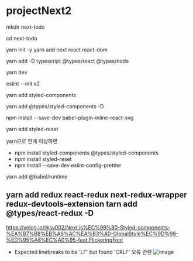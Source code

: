 
# projectNext2

mkdir next-todo

cd next-todo

yarn init -y
yarn add next react react-dom

yarn add -D typescript @types/react @types/node

yarn dev

eslint --init x2


yarn add styled-components

yarn add @types/styled-components -D


npm install --save-dev babel-plugin-inline-react-svg



yarn add styled-reset

yarn으로 한게 이상하면 
- npm install styled-components @types/styled-components
- npm install styled-reset
- npm install --save-dev eslint-config-prettier

yarn add @babel/runtime


yarn add redux react-redux next-redux-wrapper redux-devtools-extension
tarn add @types/react-redux -D
-------------------------------------------------------------------------------------------------------
https://velog.io/@sv002/Next.js%EC%99%80-Styled-components-%EA%B7%B8%EB%A6%AC%EA%B3%A0-GlobalStyle%EC%9D%98-%ED%95%A8%EC%A0%95-feat.FlickeringFont

- Expected linebreaks to be 'LF' but found 'CRLF' 오류 관련
![image](https://user-images.githubusercontent.com/14970961/113578152-50673c80-965d-11eb-84e1-3768048e4b26.png)
